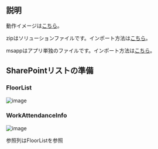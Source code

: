 ## 説明
動作イメージは[こちら](https://x.com/meccha__eeyan/status/1898673537260683612)。

zipはソリューションファイルです。インポート方法は[こちら](https://learn.microsoft.com/ja-jp/power-apps/maker/data-platform/import-update-export-solutions)。

msappはアプリ単独のファイルです。インポート方法は[こちら](https://learn.microsoft.com/ja-jp/power-apps/maker/canvas-apps/export-import-single-app)。

## SharePointリストの準備
### FloorList
![image](https://github.com/user-attachments/assets/b479aeb5-0acc-4087-a3d2-709c8014fde1)

### WorkAttendanceInfo
![image](https://github.com/user-attachments/assets/a9b56964-8f8f-4248-9ad1-a90b1f85a6fa)

参照列はFloorListを参照
